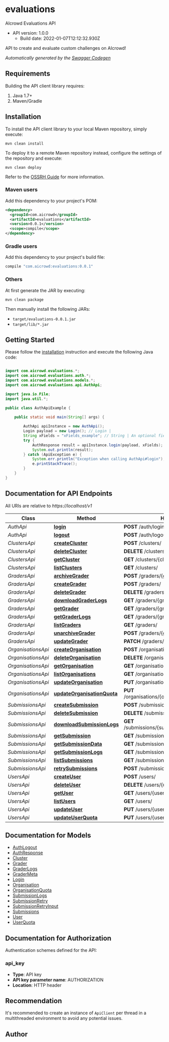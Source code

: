 # evaluations

AIcrowd Evaluations API
- API version: 1.0.0
  - Build date: 2022-01-07T12:12:32.930Z

API to create and evaluate custom challenges on AIcrowd!


*Automatically generated by the [Swagger Codegen](https://github.com/swagger-api/swagger-codegen)*


## Requirements

Building the API client library requires:
1. Java 1.7+
2. Maven/Gradle

## Installation

To install the API client library to your local Maven repository, simply execute:

```shell
mvn clean install
```

To deploy it to a remote Maven repository instead, configure the settings of the repository and execute:

```shell
mvn clean deploy
```

Refer to the [OSSRH Guide](http://central.sonatype.org/pages/ossrh-guide.html) for more information.

### Maven users

Add this dependency to your project's POM:

```xml
<dependency>
  <groupId>com.aicrowd</groupId>
  <artifactId>evaluations</artifactId>
  <version>0.0.1</version>
  <scope>compile</scope>
</dependency>
```

### Gradle users

Add this dependency to your project's build file:

```groovy
compile "com.aicrowd:evaluations:0.0.1"
```

### Others

At first generate the JAR by executing:

```shell
mvn clean package
```

Then manually install the following JARs:

* `target/evaluations-0.0.1.jar`
* `target/lib/*.jar`

## Getting Started

Please follow the [installation](#installation) instruction and execute the following Java code:

```java

import com.aicrowd.evaluations.*;
import com.aicrowd.evaluations.auth.*;
import com.aicrowd.evaluations.models.*;
import com.aicrowd.evaluations.api.AuthApi;

import java.io.File;
import java.util.*;

public class AuthApiExample {

    public static void main(String[] args) {
        
        AuthApi apiInstance = new AuthApi();
        Login payload = new Login(); // Login | 
        String xFields = "xFields_example"; // String | An optional fields mask
        try {
            AuthResponse result = apiInstance.login(payload, xFields);
            System.out.println(result);
        } catch (ApiException e) {
            System.err.println("Exception when calling AuthApi#login");
            e.printStackTrace();
        }
    }
}

```

## Documentation for API Endpoints

All URIs are relative to *https://localhost/v1*

Class | Method | HTTP request | Description
------------ | ------------- | ------------- | -------------
*AuthApi* | [**login**](docs/AuthApi.md#login) | **POST** /auth/login | 
*AuthApi* | [**logout**](docs/AuthApi.md#logout) | **POST** /auth/logout | 
*ClustersApi* | [**createCluster**](docs/ClustersApi.md#createCluster) | **POST** /clusters/ | 
*ClustersApi* | [**deleteCluster**](docs/ClustersApi.md#deleteCluster) | **DELETE** /clusters/{cluster_id} | 
*ClustersApi* | [**getCluster**](docs/ClustersApi.md#getCluster) | **GET** /clusters/{cluster_id} | 
*ClustersApi* | [**listClusters**](docs/ClustersApi.md#listClusters) | **GET** /clusters/ | 
*GradersApi* | [**archiveGrader**](docs/GradersApi.md#archiveGrader) | **POST** /graders/{grader_id}/archive | 
*GradersApi* | [**createGrader**](docs/GradersApi.md#createGrader) | **POST** /graders/ | 
*GradersApi* | [**deleteGrader**](docs/GradersApi.md#deleteGrader) | **DELETE** /graders/{grader_id} | 
*GradersApi* | [**downloadGraderLogs**](docs/GradersApi.md#downloadGraderLogs) | **GET** /graders/{grader_id}/logs/download | 
*GradersApi* | [**getGrader**](docs/GradersApi.md#getGrader) | **GET** /graders/{grader_id} | 
*GradersApi* | [**getGraderLogs**](docs/GradersApi.md#getGraderLogs) | **GET** /graders/{grader_id}/logs | 
*GradersApi* | [**listGraders**](docs/GradersApi.md#listGraders) | **GET** /graders/ | 
*GradersApi* | [**unarchiveGrader**](docs/GradersApi.md#unarchiveGrader) | **POST** /graders/{grader_id}/unarchive | 
*GradersApi* | [**updateGrader**](docs/GradersApi.md#updateGrader) | **PATCH** /graders/{grader_id} | 
*OrganisationsApi* | [**createOrganisation**](docs/OrganisationsApi.md#createOrganisation) | **POST** /organisations/ | 
*OrganisationsApi* | [**deleteOrganisation**](docs/OrganisationsApi.md#deleteOrganisation) | **DELETE** /organisations/{organisation_id} | 
*OrganisationsApi* | [**getOrganisation**](docs/OrganisationsApi.md#getOrganisation) | **GET** /organisations/{organisation_id} | 
*OrganisationsApi* | [**listOrganisations**](docs/OrganisationsApi.md#listOrganisations) | **GET** /organisations/ | 
*OrganisationsApi* | [**updateOrganisation**](docs/OrganisationsApi.md#updateOrganisation) | **PUT** /organisations/{organisation_id} | 
*OrganisationsApi* | [**updateOrganisationQuota**](docs/OrganisationsApi.md#updateOrganisationQuota) | **PUT** /organisations/{organisation_id}/addquota | 
*SubmissionsApi* | [**createSubmission**](docs/SubmissionsApi.md#createSubmission) | **POST** /submissions/ | 
*SubmissionsApi* | [**deleteSubmission**](docs/SubmissionsApi.md#deleteSubmission) | **DELETE** /submissions/{submission_id} | 
*SubmissionsApi* | [**downloadSubmissionLogs**](docs/SubmissionsApi.md#downloadSubmissionLogs) | **GET** /submissions/{submission_id}/logs/download | 
*SubmissionsApi* | [**getSubmission**](docs/SubmissionsApi.md#getSubmission) | **GET** /submissions/{submission_id} | 
*SubmissionsApi* | [**getSubmissionData**](docs/SubmissionsApi.md#getSubmissionData) | **GET** /submissions/{submission_id}/data | 
*SubmissionsApi* | [**getSubmissionLogs**](docs/SubmissionsApi.md#getSubmissionLogs) | **GET** /submissions/{submission_id}/logs | 
*SubmissionsApi* | [**listSubmissions**](docs/SubmissionsApi.md#listSubmissions) | **GET** /submissions/ | 
*SubmissionsApi* | [**retrySubmissions**](docs/SubmissionsApi.md#retrySubmissions) | **POST** /submissions/retry | 
*UsersApi* | [**createUser**](docs/UsersApi.md#createUser) | **POST** /users/ | 
*UsersApi* | [**deleteUser**](docs/UsersApi.md#deleteUser) | **DELETE** /users/{user_id} | 
*UsersApi* | [**getUser**](docs/UsersApi.md#getUser) | **GET** /users/{user_id} | 
*UsersApi* | [**listUsers**](docs/UsersApi.md#listUsers) | **GET** /users/ | 
*UsersApi* | [**updateUser**](docs/UsersApi.md#updateUser) | **PUT** /users/{user_id} | 
*UsersApi* | [**updateUserQuota**](docs/UsersApi.md#updateUserQuota) | **PUT** /users/{user_id}/addquota | 


## Documentation for Models

 - [AuthLogout](docs/AuthLogout.md)
 - [AuthResponse](docs/AuthResponse.md)
 - [Cluster](docs/Cluster.md)
 - [Grader](docs/Grader.md)
 - [GraderLogs](docs/GraderLogs.md)
 - [GraderMeta](docs/GraderMeta.md)
 - [Login](docs/Login.md)
 - [Organisation](docs/Organisation.md)
 - [OrganisationQuota](docs/OrganisationQuota.md)
 - [SubmissionLogs](docs/SubmissionLogs.md)
 - [SubmissionRetry](docs/SubmissionRetry.md)
 - [SubmissionRetryInput](docs/SubmissionRetryInput.md)
 - [Submissions](docs/Submissions.md)
 - [User](docs/User.md)
 - [UserQuota](docs/UserQuota.md)


## Documentation for Authorization

Authentication schemes defined for the API:
### api_key

- **Type**: API key
- **API key parameter name**: AUTHORIZATION
- **Location**: HTTP header


## Recommendation

It's recommended to create an instance of `ApiClient` per thread in a multithreaded environment to avoid any potential issues.

## Author



